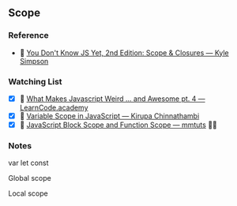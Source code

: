 ## Scope

### Reference

- 📜 [You Don't Know JS Yet, 2nd Edition: Scope & Closures — Kyle Simpson](https://github.com/getify/You-Dont-Know-JS/tree/2nd-ed/scope-closures)

### Watching List

- [x] 🎥 [What Makes Javascript Weird ... and Awesome pt. 4 — LearnCode.academy](https://www.youtube.com/watch?v=SBwoFkRjZvE)
- [x] 🎥 [Variable Scope in JavaScript — Kirupa Chinnathambi](https://www.youtube.com/watch?v=dhp57T3p760)
- [x] 🎥 [JavaScript Block Scope and Function Scope — mmtuts](https://www.youtube.com/watch?v=aK_nuUAdr8E)  👏🏻

### Notes

var let const

Global scope

Local scope


